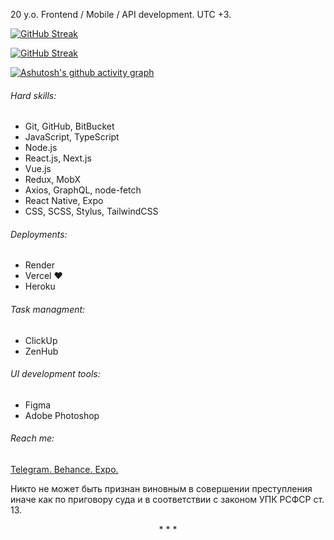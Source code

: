 20 y.o. Frontend / Mobile / API development. UTC +3.

[![GitHub Streak](https://github-readme-streak-stats.herokuapp.com?user=hschhhwwwo0o&hide_border=true&ring=FFA287&background=00000000&fire=FFA287&sideNums=DDDDDD&dates=DDDDDD&sideLabels=DDDDDD&currStreakLabel=DDDDDD&currStreakNum=DDDDDD&border=DD272700&stroke=DD272700#gh-dark-mode-only)](https://git.io/streak-stats#gh-dark-mode-only)

[![GitHub Streak](https://github-readme-streak-stats.herokuapp.com?user=hschhhwwwo0o&hide_border=true&fire=FFA287&currStreakLabel=FFA287&ring=FFA287#gh-light-mode-only)](https://git.io/streak-stats#gh-light-mode-only)

[![Ashutosh's github activity graph](https://activity-graph.herokuapp.com/graph?username=hschhhwwwo0o&bg_color=00000000&color=f6724b&line=ffa287&point=f6724b&area=true&hide_border=true)](https://github.com/ashutosh00710/github-readme-activity-graph)

###### Hard skills:

- Git, GitHub, BitBucket
- JavaScript, TypeScript
- Node.js
- React.js, Next.js
- Vue.js
- Redux, MobX
- Axios, GraphQL, node-fetch
- React Native, Expo
- CSS, SCSS, Stylus, TailwindCSS

###### Deployments:

- Render
- Vercel ❤
- Heroku 

###### Task managment:

- ClickUp
- ZenHub

###### UI development tools:

- Figma
- Adobe Photoshop

###### Reach me:

<a href="https://t.me/hschhhwwwo0o">Telegram. </a>
<a href="https://www.behance.net/hschhhwwwo0o"> Behance. </a>
<a href="https://expo.dev/@hschhhwwwo0o"> Expo. </a>

Никто не может быть признан виновным в совершении преступления иначе как по приговору суда и в соответствии с законом УПК РСФСР ст. 13.

<p align="center">* * *</p>
